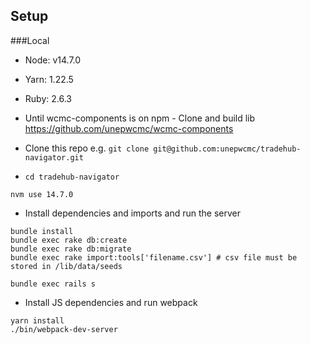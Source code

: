 ## Setup

###Local

- Node: v14.7.0
- Yarn: 1.22.5
- Ruby: 2.6.3


- Until wcmc-components is on npm - Clone and build lib https://github.com/unepwcmc/wcmc-components

- Clone this repo e.g. `git clone git@github.com:unepwcmc/tradehub-navigator.git`
- `cd tradehub-navigator`

```
nvm use 14.7.0
```

- Install dependencies and imports and run the server

```
bundle install
bundle exec rake db:create
bundle exec rake db:migrate
bundle exec rake import:tools['filename.csv'] # csv file must be stored in /lib/data/seeds

bundle exec rails s
```

- Install JS dependencies and run webpack

```
yarn install
./bin/webpack-dev-server
```

